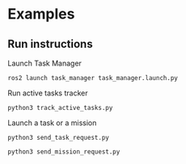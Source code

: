 # Examples

## Run instructions

Launch Task Manager

```
ros2 launch task_manager task_manager.launch.py
```

Run active tasks tracker

```
python3 track_active_tasks.py
```

Launch a task or a mission
```
python3 send_task_request.py
```
```
python3 send_mission_request.py
```


